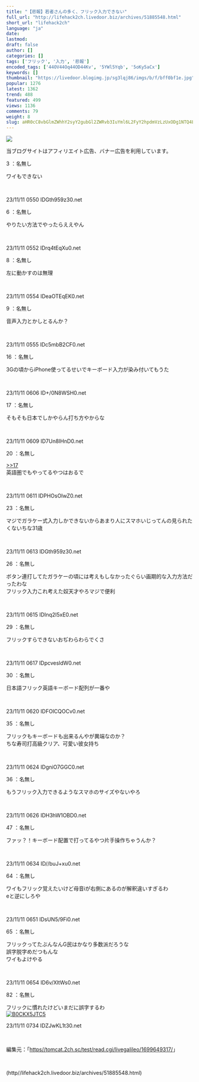 ```yaml
---
title: "【悲報】若者さんの多く、フリック入力できない"
full_url: "http://lifehack2ch.livedoor.biz/archives/51885548.html"
short_url: "lifehack2ch"
language: "ja"
date: 
lastmod: 
draft: false
author: []
categories: []
tags: ['フリック', '入力', '悲報']
encoded_tags: ['44OV44Oq44OD44Kv', '5YWl5Yqb', '5oKy5aCx']
keywords: []
thumbnail: "https://livedoor.blogimg.jp/sg3lqj86/imgs/b/f/bff0bf1e.jpg"
popular: 1276
latest: 1362
trend: 488
featured: 499
views: 1136
comments: 79
weight: 8
slug: aHR0cC8vbGlmZWhhY2syY2gubGl2ZWRvb3IuYml6L2FyY2hpdmVzLzUxODg1NTQ4Lmh0bWw=
---
```


![](https://livedoor.blogimg.jp/sg3lqj86/imgs/b/f/bff0bf1e.jpg)

<div><p>当ブログサイトはアフィリエイト広告、バナー広告を利用しています。</p><p class='t_name'>3 ：名無し</p> <p class='r1'>ワイもできない </p><br><p>23/11/11 0550 IDGth959z30.net</p> <p class='t_name'>6 ：名無し</p> <p class='r4'>やりたい方法でやったらええやん </p><br><p>23/11/11 0552 IDrq4tEqXu0.net</p> <p class='t_name'>8 ：名無し</p> <p class='r4'>左に動かすのは無理 </p><br><p>23/11/11 0554 IDeaOTEqEK0.net</p> <p class='t_name'>9 ：名無し</p> <p class='r4'>音声入力とかしとるんか？ </p><br><p>23/11/11 0555 IDc5mbB2CF0.net</p> <p class='t_name'>16 ：名無し</p> <p class='r4'>3Gの頃からiPhone使ってるせいでキーボード入力が染み付いてもうた </p><br><p>23/11/11 0606 ID+/0N8WSH0.net</p> <p class='t_name'>17 ：名無し</p> <p class='r4'>そもそも日本でしかやらん打ち方やからな </p><br><p>23/11/11 0609 ID7Un8IHnD0.net</p> <p class='t_name_res'>20 ：名無し</p> <p class='r4'><a href='#res_17'>>>17</a> <br> 英語圏でもやってるやつはおるで </p><br><p>23/11/11 0611 IDPHOsOIwZ0.net</p> <p class='t_name'>23 ：名無し</p> <p class='r4'>マジでガラケー式入力しかできないからあまり人にスマホいじってんの見られたくないちな31歳 </p><br><p>23/11/11 0613 IDGth959z30.net</p> <p class='t_name'>26 ：名無し</p> <p class='r4'>ボタン連打してたガラケーの頃には考えもしなかったぐらい画期的な入力方法だったわな <br> フリック入力これ考えた奴天才やろマジで便利 </p><br><p>23/11/11 0615 IDInq2I5xE0.net</p> <p class='t_name'>29 ：名無し</p> <p class='r4'>フリックすらできないおぢわらわらでくさ </p><br><p>23/11/11 0617 IDpcvesldW0.net</p> <p class='t_name'>30 ：名無し</p> <p class='r4'>日本語フリック英語キーボード配列が一番や </p><br><p>23/11/11 0620 IDFOlCQOCv0.net</p> <p class='t_name'>35 ：名無し</p> <p class='r4'>フリックもキーボードも出来るんやが異端なのか？ <br> ちな寿司打高級クリア、可愛い彼女持ち </p><br><p>23/11/11 0624 IDgniO7GGC0.net</p> <p class='t_name'>36 ：名無し</p> <p class='r4'>もうフリック入力できるようなスマホのサイズやないやろ </p><br><p>23/11/11 0626 IDH3hW1OBD0.net</p> <p class='t_name'>47 ：名無し</p> <p class='r4'>ファッ？！キーボード配置で打ってるやつ片手操作ちゃうんか？ </p><br><p>23/11/11 0634 ID//buJ+xu0.net</p> <p class='t_name'>64 ：名無し</p> <p class='r4'>ワイもフリック覚えたいけど母音iが右側にあるのが解釈違いすぎるわ <br> eと逆にしろや </p><br><p>23/11/11 0651 IDsUN5/9Fi0.net</p> <p class='t_name'>65 ：名無し</p> <p class='r4'>フリックってたぶんなんG民はかなり多数派だろうな <br> 誤字脱字めだつもんな <br> ワイもよけやる </p><br><p>23/11/11 0654 ID6v/XltWs0.net</p> <p class='t_name'>82 ：名無し</p> <p class='r2'>フリックに慣れたけどいまだに誤字するわ<br><a href='https//www.amazon.co.jp/dp/B0CKX5JTC5/?tag=nishiky24-22' target='_blank'><img src='https//m.media-amazon.com/images/I/51MypOOquzL._SL500_.jpg' alt='B0CKX5JTC5' border='0'></a> </p><p>23/11/11 0734 IDZJwKL1t30.net</p> <br><p class='p_url'>編集元：「<a href='https//tomcat.2ch.sc/test/read.cgi/livegalileo/1699649317/' target='_blank'>https//tomcat.2ch.sc/test/read.cgi/livegalileo/1699649317/</a>」</p> <br clear='all'></div>

(http//lifehack2ch.livedoor.biz/archives/51885548.html)
